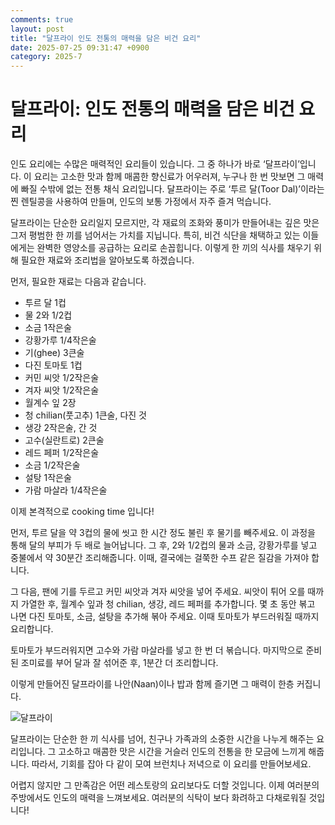 ```yaml
---
comments: true
layout: post
title: "달프라이 인도 전통의 매력을 담은 비건 요리"
date: 2025-07-25 09:31:47 +0900
category: 2025-7
---
```


# 달프라이: 인도 전통의 매력을 담은 비건 요리

인도 요리에는 수많은 매력적인 요리들이 있습니다. 그 중 하나가 바로 ‘달프라이’입니다. 이 요리는 고소한 맛과 함께 매콤한 향신료가 어우러져, 누구나 한 번 맛보면 그 매력에 빠질 수밖에 없는 전통 채식 요리입니다. 달프라이는 주로 ‘투르 달(Toor Dal)’이라는 찐 렌틸콩을 사용하여 만들며, 인도의 보통 가정에서 자주 즐겨 먹습니다. 

달프라이는 단순한 요리일지 모르지만, 각 재료의 조화와 풍미가 만들어내는 깊은 맛은 그저 평범한 한 끼를 넘어서는 가치를 지닙니다. 특히, 비건 식단을 채택하고 있는 이들에게는 완벽한 영양소를 공급하는 요리로 손꼽힙니다. 이렇게 한 끼의 식사를 채우기 위해 필요한 재료와 조리법을 알아보도록 하겠습니다.

먼저, 필요한 재료는 다음과 같습니다. 

- 투르 달 1컵
- 물 2와 1/2컵
- 소금 1작은술
- 강황가루 1/4작은술
- 기(ghee) 3큰술
- 다진 토마토 1컵
- 커민 씨앗 1/2작은술
- 겨자 씨앗 1/2작은술
- 월계수 잎 2장
- 청 chilian(풋고추) 1큰술, 다진 것
- 생강 2작은술, 간 것
- 고수(실란트로) 2큰술
- 레드 페퍼 1/2작은술
- 소금 1/2작은술
- 설탕 1작은술
- 가람 마살라 1/4작은술

이제 본격적으로 cooking time 입니다! 

먼저, 투르 달을 약 3컵의 물에 씻고 한 시간 정도 불린 후 물기를 빼주세요. 이 과정을 통해 달의 부피가 두 배로 늘어납니다. 그 후, 2와 1/2컵의 물과 소금, 강황가루를 넣고 중불에서 약 30분간 조리해줍니다. 이때, 결국에는 걸쭉한 수프 같은 질감을 가져야 합니다. 

그 다음, 팬에 기를 두르고 커민 씨앗과 겨자 씨앗을 넣어 주세요. 씨앗이 튀어 오를 때까지 가열한 후, 월계수 잎과 청 chilian, 생강, 레드 페퍼를 추가합니다. 몇 초 동안 볶고 나면 다진 토마토, 소금, 설탕을 추가해 볶아 주세요. 이때 토마토가 부드러워질 때까지 요리합니다. 

토마토가 부드러워지면 고수와 가람 마살라를 넣고 한 번 더 볶습니다. 마지막으로 준비된 조미료를 부어 달과 잘 섞어준 후, 1분간 더 조리합니다. 

이렇게 만들어진 달프라이를 나안(Naan)이나 밥과 함께 즐기면 그 매력이 한층 커집니다. 

![달프라이](https://www.themealdb.com/images/media/meals/wuxrtu1483564410.jpg)

달프라이는 단순한 한 끼 식사를 넘어, 친구나 가족과의 소중한 시간을 나누게 해주는 요리입니다. 그 고소하고 매콤한 맛은 시간을 거슬러 인도의 전통을 한 모금에 느끼게 해줍니다. 따라서, 기회를 잡아 다 같이 모여 브런치나 저녁으로 이 요리를 만들어보세요. 

어렵지 않지만 그 만족감은 어떤 레스토랑의 요리보다도 더할 것입니다. 이제 여러분의 주방에서도 인도의 매력을 느껴보세요. 여러분의 식탁이 보다 화려하고 다채로워질 것입니다!